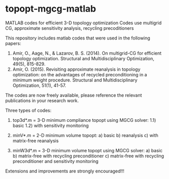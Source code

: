 # topopt-mgcg-matlab
MATLAB codes for efficient 3-D topology optimization
Codes use multigrid CG, approximate sensitivity analysis, recycling precoditioners

This repository includes matlab codes that were used in the following papers:
1) Amir, O., Aage, N., & Lazarov, B. S. (2014). On multigrid-CG for efficient topology optimization. 
Structural and Multidisciplinary Optimization, 49(5), 815-829.
2) Amir, O. (2015). Revisiting approximate reanalysis in topology optimization: 
on the advantages of recycled preconditioning in a minimum weight procedure. 
Structural and Multidisciplinary Optimization, 51(1), 41-57.

The codes are now freely available, please reference the relevant publications in your research work.

Three types of codes:
  1) top3d*.m = 3-D minimum compliance topopt using MGCG solver:
  1.1) basic
  1.2) with sensitivity monitoring
  
  2) minV*.m = 2-D minimum volume topopt:
     a) basic
     b) reanalysis
     c) with matrix-free reanalysis
  3) minW3d*.m = 3-D minimum volume topopt using MGCG solver:
     a) basic
     b) matrix-free with recycling preconditioner
     c) matrix-free with recycling preconditioner and sensitivity monitoring

Extensions and improvements are strongly encouraged!!!
